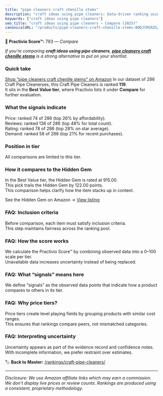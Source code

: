 ```yaml
---
title: "pipe cleaners craft chenille stems"
description: "craft ideas using pipe cleaners: Data-driven ranking using the Practivio Score™. Positioned by quality, value, demand, findability, momentum."
keywords: ["craft ideas using pipe cleaners"]
seo_title: "craft ideas using pipe cleaners — Compare (2025)"
canonicalURL: "/products/pipe-cleaners-craft-chenille-stems-B0DJCMSRZG/"
---
```


**🛒 Practivio Score™:** 793 — _Compare_


*If you're comparing **craft ideas using pipe cleaners**, **[pipe cleaners craft chenille stems](https://www.amazon.com/dp/B0DJCMSRZG?tag=practivio-20)** is a strong alternative to put on your shortlist.*
### Quick take
[Shop “pipe cleaners craft chenille stems” on Amazon](https://www.amazon.com/dp/B0DJCMSRZG?tag=practivio-20)
In our dataset of 286 Craft Pipe Cleanerses, this Craft Pipe Cleaners is ranked **119**.  
It sits in the **Best Value tier**, where Practivio lists it under **Compare** for further evaluation.

### What the signals indicate
Price: ranked 74 of 286 (top 26% by affordability).  
Reviews: ranked 136 of 286 (top 48% for total count).  
Rating: ranked 78 of 286 (top 28% on star average).  
Demand: ranked 58 of 286 (top 21% for recent purchases).

### Position in tier
All comparisons are limited to this tier.

### How it compares to the Hidden Gem
In the Best Value tier, the Hidden Gem is rated at 915.00.  
This pick trails the Hidden Gem by 122.00 points.  
This comparison helps clarify how the item stacks up in context.  

See the Hidden Gem on Amazon → [View listing](https://www.amazon.com/dp/B08GZL6MFJ?tag=practivio-20)

### FAQ: Inclusion criteria
Before comparison, each item must satisfy inclusion criteria.  
This step maintains fairness across the ranking pool.

### FAQ: How the score works
We calculate the Practivio Score™ by combining observed data into a 0–100 scale per tier.  
Unavailable data increases uncertainty instead of being replaced.

### FAQ: What “signals” means here
We define “signals” as the observed data points that indicate how a product compares to others in its tier.

### FAQ: Why price tiers?
Price tiers create level playing fields by grouping products with similar cost ranges.  
This ensures that rankings compare peers, not mismatched categories.

### FAQ: Interpreting uncertainty
Uncertainty appears as part of the evidence record and confidence notes.  
With incomplete information, we prefer restraint over estimates.

<!-- Missing template for Compare/CompareWithinPriceClass -->


🏷️ **Back to Master:** [/rankings/craft-pipe-cleaners/](/rankings/craft-pipe-cleaners/)

---
_Disclosure: We use Amazon affiliate links which may earn a commission. We don’t display live prices or review counts. Rankings are produced using a consistent, proprietary methodology._
